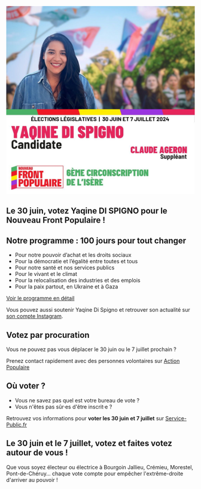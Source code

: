 <head>
  <link href="assets/css/custom.css" rel="stylesheet" type="text/css" />
</head>
<section class="entete">
  <!-- Ci-dessous la photo de votre candidat·e -->
  <img alt="Yaqine Di Spigno candidate pour le Front Populaire le 30 juin" src="./images/Yaqine_Di_Spigno.jpg">

<h1>Le 30 juin, votez Yaqine DI SPIGNO pour le Nouveau Front Populaire !</h1>

</section>

<section class="programme">

  <h2>Notre programme : 100 jours pour tout changer</h2>

<ul>
  <li>
    Pour notre pouvoir d’achat et les droits sociaux
  </li>
  <li>
    Pour la démocratie et l’égalité entre toutes et tous
  </li>
  <li>
    Pour notre santé et nos services publics
  </li>
  <li>
    Pour le vivant et le climat
  </li>
  <li>
    Pour la relocalisation des industries et des emplois
  </li>
  <li>
    Pour la paix partout, en Ukraine et à Gaza
  </li>
</ul>

  <a href="https://www.nouveaufrontpopulaire.fr/">Voir le programme en détail</a>

</section>

<section class="contact">
  
Vous pouvez aussi soutenir Yaqine Di Spigno et retrouver son actualité sur <a href="https://www.instagram.com/yaqine.dispigno">son compte Instagram</a>.

</section>

<section class="procuration">

<h2>Votez par procuration</h2>

Vous ne pouvez pas vous déplacer le 30 juin ou le 7 juillet prochain ?

Prenez contact rapidement avec des personnes volontaires sur <a href="https://actionpopulaire.fr/procuration">Action Populaire</a>

</section>

<section class="inscription">

<h2>Où voter ?</h2>

<ul>
<li>Vous ne savez pas quel est votre bureau de vote ?</li>
<li>Vous n'êtes pas sûr·es d'être inscrit·e ?</li>
</ul>

Retrouvez vos informations pour <strong>voter les 30 juin et 7 juillet</strong> sur <a href="https://www.service-public.fr/particuliers/vosdroits/R51788">Service-Public.fr</a>

</section>


<section class="villes">

<h2>Le 30 juin et le 7 juillet, votez et faites votez autour de vous !</h2>

<!-- Ci-dessous listez les villes de votre circonscription pour aider les moteurs de recherche à trouver votre site -->

Que vous soyez électeur ou électrice à Bourgoin Jallieu, Crémieu, Morestel, Pont-de-Chéruy… chaque vote compte pour empêcher l'extrême-droite d'arriver au pouvoir !

</section>
